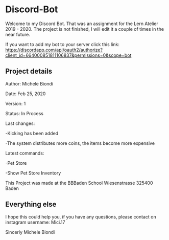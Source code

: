 # Discord-Bot

Welcome to my Discord Bot. That was an assignment for the Lern Atelier 2019 - 2020. The project is not finished, I will edit it a couple of times in the near future.

If you want to add my bot to your server click this link: 
https://discordapp.com/api/oauth2/authorize?client_id=664000851811106837&permissions=0&scope=bot

Project details
----------------------------------------------------------------------------------------------------------------------------------------

Author: Michele Biondi 




Date: Feb 25, 2020







Version: 1





Status: In Process




Last changes:



-Kicking has been added



-The system distributes more coins, the items become more expensive




Latest commands:



-Pet Store



-Show Pet Store Inventory




This Project was made at the BBBaden School Wiesenstrasse 325400 Baden

Everything else
----------------------------------------------------------------------------------------------------------------------------------------

I hope this could help you, if you have any questions, please contact on instagram username: Mici.17

Sincerly Michele Biondi

